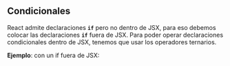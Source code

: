 ## Condicionales


React admite declaraciones **`if`** pero no dentro de JSX, para eso debemos colocar las declaraciones **`if`** fuera de JSX. Para poder operar declaraciones condicionales dentro de JSX, tenemos que usar los operadores ternarios.


**Ejemplo**: con un if fuera de JSX:  


